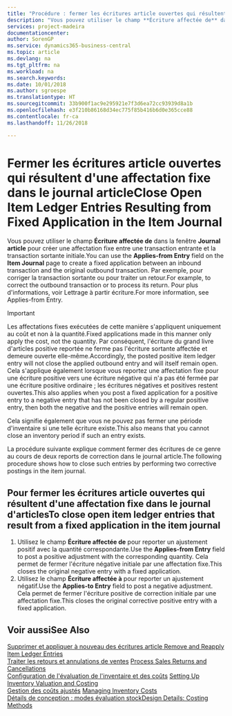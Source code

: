 ```yaml
---
title: "Procédure : fermer les écritures article ouvertes qui résultent d'une affectation fixe dans le journal article | Microsoft Docs"
description: "Vous pouvez utiliser le champ **Écriture affectée de** dans la fenêtre **Journal article** pour créer une affectation fixe entre une transaction entrante et la transaction sortante initiale. Par exemple, pour corriger la transaction sortante ou pour traiter un retour."
services: project-madeira
documentationcenter: 
author: SorenGP
ms.service: dynamics365-business-central
ms.topic: article
ms.devlang: na
ms.tgt_pltfrm: na
ms.workload: na
ms.search.keywords: 
ms.date: 10/01/2018
ms.author: sgroespe
ms.translationtype: HT
ms.sourcegitcommit: 33b900f1ac9e295921e7f3d6ea72cc93939d8a1b
ms.openlocfilehash: e3f210b86168d34ec775f85b416b6d0e365cce88
ms.contentlocale: fr-ca
ms.lasthandoff: 11/26/2018

---
```

# <a name="close-open-item-ledger-entries-resulting-from-fixed-application-in-the-item-journal"></a><span data-ttu-id="726c4-104">Fermer les écritures article ouvertes qui résultent d'une affectation fixe dans le journal article</span><span class="sxs-lookup"><span data-stu-id="726c4-104">Close Open Item Ledger Entries Resulting from Fixed Application in the Item Journal</span></span>
<span data-ttu-id="726c4-105">Vous pouvez utiliser le champ **Écriture affectée de** dans la fenêtre **Journal article** pour créer une affectation fixe entre une transaction entrante et la transaction sortante initiale.</span><span class="sxs-lookup"><span data-stu-id="726c4-105">You can use the **Applies-from Entry** field on the **Item Journal** page to create a fixed application between an inbound transaction and the original outbound transaction.</span></span> <span data-ttu-id="726c4-106">Par exemple, pour corriger la transaction sortante ou pour traiter un retour.</span><span class="sxs-lookup"><span data-stu-id="726c4-106">For example, to correct the outbound transaction or to process its return.</span></span> <span data-ttu-id="726c4-107">Pour plus d'informations, voir Lettrage à partir écriture.</span><span class="sxs-lookup"><span data-stu-id="726c4-107">For more information, see Applies-from Entry.</span></span>  

> [!IMPORTANT]  
>  <span data-ttu-id="726c4-108">Les affectations fixes exécutées de cette manière s'appliquent uniquement au coût et non à la quantité.</span><span class="sxs-lookup"><span data-stu-id="726c4-108">Fixed applications made in this manner only apply the cost, not the quantity.</span></span> <span data-ttu-id="726c4-109">Par conséquent, l'écriture du grand livre d'articles positive reportée ne ferme pas l'écriture sortante affectée et demeure ouverte elle-même.</span><span class="sxs-lookup"><span data-stu-id="726c4-109">Accordingly, the posted positive item ledger entry will not close the applied outbound entry and will itself remain open.</span></span> <span data-ttu-id="726c4-110">Cela s'applique également lorsque vous reportez une affectation fixe pour une écriture positive vers une écriture négative qui n'a pas été fermée par une écriture positive ordinaire ; les écritures négatives et positives restent ouvertes.</span><span class="sxs-lookup"><span data-stu-id="726c4-110">This also applies when you post a fixed application for a positive entry to a negative entry that has not been closed by a regular positive entry, then both the negative and the positive entries will remain open.</span></span>  
>   
>  <span data-ttu-id="726c4-111">Cela signifie également que vous ne pouvez pas fermer une période d'inventaire si une telle écriture existe.</span><span class="sxs-lookup"><span data-stu-id="726c4-111">This also means that you cannot close an inventory period if such an entry exists.</span></span>  

<span data-ttu-id="726c4-112">La procédure suivante explique comment fermer des écritures de ce genre au cours de deux reports de correction dans le journal article.</span><span class="sxs-lookup"><span data-stu-id="726c4-112">The following procedure shows how to close such entries by performing two corrective postings in the item journal.</span></span>  

## <a name="to-close-open-item-ledger-entries-that-result-from-a-fixed-application-in-the-item-journal"></a><span data-ttu-id="726c4-113">Pour fermer les écritures article ouvertes qui résultent d'une affectation fixe dans le journal d'articles</span><span class="sxs-lookup"><span data-stu-id="726c4-113">To close open item ledger entries that result from a fixed application in the item journal</span></span>  

1.  <span data-ttu-id="726c4-114">Utilisez le champ **Écriture affectée de** pour reporter un ajustement positif avec la quantité correspondante.</span><span class="sxs-lookup"><span data-stu-id="726c4-114">Use the **Applies-from Entry** field to post a positive adjustment with the corresponding quantity.</span></span> <span data-ttu-id="726c4-115">Cela permet de fermer l'écriture négative initiale par une affectation fixe.</span><span class="sxs-lookup"><span data-stu-id="726c4-115">This closes the original negative entry with a fixed application.</span></span>  
2.  <span data-ttu-id="726c4-116">Utilisez le champ **Écriture affectée à** pour reporter un ajustement négatif.</span><span class="sxs-lookup"><span data-stu-id="726c4-116">Use the **Applies-to Entry** field to post a negative adjustment.</span></span> <span data-ttu-id="726c4-117">Cela permet de fermer l'écriture positive de correction initiale par une affectation fixe.</span><span class="sxs-lookup"><span data-stu-id="726c4-117">This closes the original corrective positive entry with a fixed application.</span></span>  

## <a name="see-also"></a><span data-ttu-id="726c4-118">Voir aussi</span><span class="sxs-lookup"><span data-stu-id="726c4-118">See Also</span></span>  
[<span data-ttu-id="726c4-119"> Supprimer et appliquer à nouveau des écritures article</span><span class="sxs-lookup"><span data-stu-id="726c4-119"> Remove and Reapply Item Ledger Entries</span></span>](finance-how-to-remove-and-reapply-item-entries.md)  
 <span data-ttu-id="726c4-120">[Traiter les retours et annulations de ventes](sales-how-process-sales-returns-cancellations.md) </span><span class="sxs-lookup"><span data-stu-id="726c4-120">[Process Sales Returns and Cancellations](sales-how-process-sales-returns-cancellations.md) </span></span>  
 <span data-ttu-id="726c4-121">[Configuration de l'évaluation de l'inventaire et des coûts](finance-set-up-inventory-valuation-and-costing.md) </span><span class="sxs-lookup"><span data-stu-id="726c4-121">[Setting Up Inventory Valuation and Costing](finance-set-up-inventory-valuation-and-costing.md) </span></span>  
 <span data-ttu-id="726c4-122">[Gestion des coûts ajustés](finance-manage-inventory-costs.md) </span><span class="sxs-lookup"><span data-stu-id="726c4-122">[Managing Inventory Costs](finance-manage-inventory-costs.md) </span></span>  
 [<span data-ttu-id="726c4-123">Détails de conception : modes évaluation stock</span><span class="sxs-lookup"><span data-stu-id="726c4-123">Design Details: Costing Methods</span></span>](design-details-costing-methods.md)

